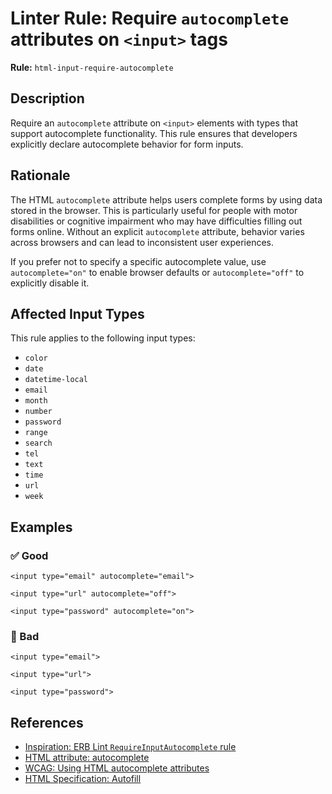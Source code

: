 # Linter Rule: Require `autocomplete` attributes on `<input>` tags

**Rule:** `html-input-require-autocomplete`

## Description

Require an `autocomplete` attribute on `<input>` elements with types that support autocomplete functionality. This rule ensures that developers explicitly declare autocomplete behavior for form inputs.


## Rationale

The HTML `autocomplete` attribute helps users complete forms by using data stored in the browser. This is particularly useful for people with motor disabilities or cognitive impairment who may have difficulties filling out forms online. Without an explicit `autocomplete` attribute, behavior varies across browsers and can lead to inconsistent user experiences.

If you prefer not to specify a specific autocomplete value, use `autocomplete="on"` to enable browser defaults or `autocomplete="off"` to explicitly disable it.

## Affected Input Types

This rule applies to the following input types:

- `color`
- `date`
- `datetime-local`
- `email`
- `month`
- `number`
- `password`
- `range`
- `search`
- `tel`
- `text`
- `time`
- `url`
- `week`


## Examples

### ✅ Good

```erb
<input type="email" autocomplete="email">

<input type="url" autocomplete="off">

<input type="password" autocomplete="on">
```


### 🚫 Bad

```erb
<input type="email">

<input type="url">

<input type="password">
```

## References

* [Inspiration: ERB Lint `RequireInputAutocomplete` rule](https://github.com/shopify/erb_lint?tab=readme-ov-file#requireinputautocomplete)
* [HTML attribute: autocomplete](https://developer.mozilla.org/en-US/docs/Web/HTML/Attributes/autocomplete)
* [WCAG: Using HTML autocomplete attributes](https://www.w3.org/WAI/WCAG21/Techniques/html/H98)
* [HTML Specification: Autofill](https://html.spec.whatwg.org/multipage/form-control-infrastructure.html#autofill)
